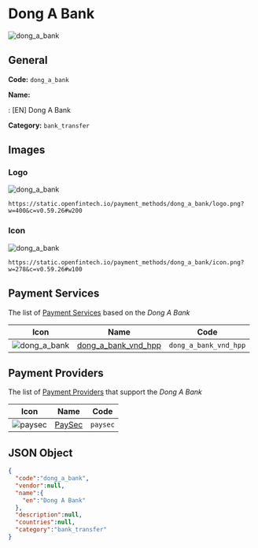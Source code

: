 
# Dong A Bank 
![dong_a_bank](https://static.openfintech.io/payment_methods/dong_a_bank/logo.png?w=400&c=v0.59.26#w200)  

## General 
**Code:** `dong_a_bank` 
 
**Name:** 
 
:	[EN] Dong A Bank 
 
**Category:** `bank_transfer` 
 

## Images 

### Logo 
![dong_a_bank](https://static.openfintech.io/payment_methods/dong_a_bank/logo.png?w=400&c=v0.59.26#w200)  

```
https://static.openfintech.io/payment_methods/dong_a_bank/logo.png?w=400&c=v0.59.26#w200
```  

### Icon 
![dong_a_bank](https://static.openfintech.io/payment_methods/dong_a_bank/icon.png?w=278&c=v0.59.26#w100)  

```
https://static.openfintech.io/payment_methods/dong_a_bank/icon.png?w=278&c=v0.59.26#w100
```  

## Payment Services 
 
The list of [Payment Services](/payment-services/) based on the _Dong A Bank_ 

|Icon|Name|Code| 
|:---:|:---:|:---:| 
|![dong_a_bank](https://static.openfintech.io/payment_methods/dong_a_bank/icon.png?w=278&c=v0.59.26#w100) |[dong_a_bank_vnd_hpp](/payment-services/dong_a_bank_vnd_hpp/)|`dong_a_bank_vnd_hpp`| 
 

## Payment Providers 
 
The list of [Payment Providers](/payment-providers/) that support the _Dong A Bank_ 

|Icon|Name|Code| 
|:---:|:---:|:---:| 
|![paysec](https://static.openfintech.io/payment_providers/paysec/icon.png?w=278&c=v0.59.26#w100) |[PaySec](/payment-providers/paysec/)|`paysec`| 
 

## JSON Object 

```json
{
  "code":"dong_a_bank",
  "vendor":null,
  "name":{
    "en":"Dong A Bank"
  },
  "description":null,
  "countries":null,
  "category":"bank_transfer"
}
```  
